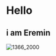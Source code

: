 
# Hello

## i am Eremin 



![1366_2000](https://i.postimg.cc/MHdCJmyK/windy-removebg-preview.png)
